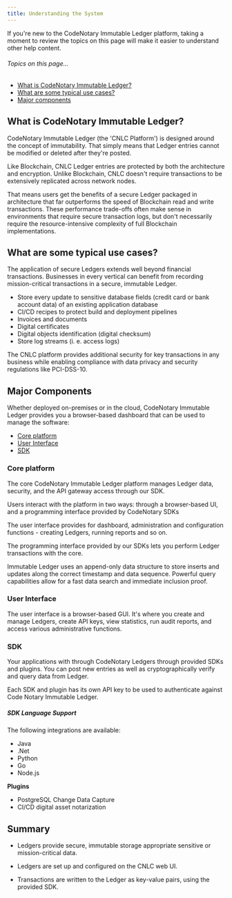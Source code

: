 ```yaml
---
title: Understanding the System
---
```


If you're new to the CodeNotary Immutable Ledger platform, taking a moment to review the topics on this page will make it easier to understand other help content.

###### _Topics on this page..._

- [What is CodeNotary Immutable Ledger?](/help/introduction#what-is-codenotary-ledger-compliance)
- [What are some typical use cases?](/help/introduction#what-are-some-typical-use-cases)
- [Major components](/help/introduction#major-components)

## What is CodeNotary Immutable Ledger?

CodeNotary Immutable Ledger (the 'CNLC Platform') is designed around the concept of immutability. That simply means that Ledger entries cannot be modified or deleted after they're posted.

Like Blockchain, CNLC Ledger entries are protected by both the architecture and encryption. Unlike Blockchain, CNLC doesn't require transactions to be extensively replicated across network nodes.

That means users get the benefits of a secure Ledger packaged in architecture that far outperforms the speed of Blockchain read and write transactions. These performance trade-offs often make sense in environments that require secure transaction logs, but don't necessarily require the resource-intensive complexity of full Blockchain implementations.

## What are some typical use cases?

The application of secure Ledgers extends well beyond financial transactions. Businesses in every vertical can benefit from recording mission-critical transactions in a secure, immutable Ledger.

* Store every update to sensitive database fields (credit card or bank account data) of an existing application database
* CI/CD recipes to protect build and deployment pipelines
* Invoices and documents
* Digital certificates
* Digital objects identification (digital checksum)
* Store log streams (i. e. access logs)

The CNLC platform provides additional security for key transactions in any business while enabling compliance with data privacy and security regulations like PCI-DSS-10.

## Major Components

Whether deployed on-premises or in the cloud, CodeNotary Immutable Ledger provides you a browser-based dashboard that can be used to manage the software:

- [Core platform](/help/introduction#core-platform)
- [User Interface](/help/introduction#user-interface)
- [SDK](/help/introduction#sdk)

### Core platform

The core CodeNotary Immutable Ledger platform manages Ledger data, security, and the API gateway access through our SDK.

Users interact with the platform in two ways: through a browser-based UI, and a programming interface provided by CodeNotary SDKs

The user interface provides for dashboard, administration and configuration functions - creating Ledgers, running reports and so on.

The programming interface provided by our SDKs lets you perform Ledger transactions with the core.

Immutable Ledger uses an append-only data structure to store inserts and updates along the correct timestamp and data sequence. Powerful query capabilities allow for a fast data search and immediate inclusion proof.

### User Interface

The user interface is a browser-based GUI. It's where you create and manage Ledgers, create API keys, view statistics, run audit reports, and access various administrative functions.
<v-img src="/alt_ledger_plain.png" alt="" > </v-img>

### SDK

Your applications with through CodeNotary Ledgers through provided SDKs and plugins. You can post new entries as well as cryptographically verify and query data from Ledger.

Each SDK and plugin has its own API key to be used to authenticate against Code Notary Immutable Ledger.

##### SDK Language Support

The following integrations are available:

* Java
* .Net
* Python
* Go
* Node.js

**Plugins**

* PostgreSQL Change Data Capture
* CI/CD digital asset notarization

## Summary

- Ledgers provide secure, immutable storage appropriate sensitive or mission-critical data.

- Ledgers are set up and configured on the CNLC web UI.

- Transactions are written to the Ledger as key-value pairs, using the provided SDK.

<prev-next class="_margin-top-1" :prev="{ url: '/', label: 'About Help' }" :next="{ url: '/overall-status', label: 'Home - System Status' }"></prev-next>
